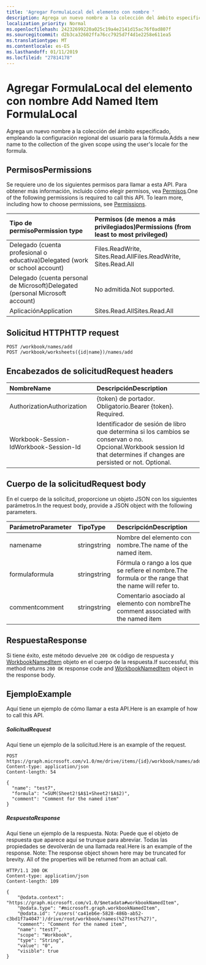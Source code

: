 ```yaml
---
title: 'Agregar FormulaLocal del elemento con nombre '
description: Agrega un nuevo nombre a la colección del ámbito especificado, empleando la configuración regional del usuario para la fórmula.
localization_priority: Normal
ms.openlocfilehash: 24232699220a025c19a4e2141d15ac76f0ad807f
ms.sourcegitcommit: d2b3ca32602ffa76cc7925d7f4d1e2258e611ea5
ms.translationtype: MT
ms.contentlocale: es-ES
ms.lasthandoff: 01/11/2019
ms.locfileid: "27814178"
---
```

# <a name="add-named-item-formulalocal"></a><span data-ttu-id="aa488-103">Agregar FormulaLocal del elemento con nombre </span><span class="sxs-lookup"><span data-stu-id="aa488-103">Add Named Item FormulaLocal</span></span>
<span data-ttu-id="aa488-104">Agrega un nuevo nombre a la colección del ámbito especificado, empleando la configuración regional del usuario para la fórmula.</span><span class="sxs-lookup"><span data-stu-id="aa488-104">Adds a new name to the collection of the given scope using the user's locale for the formula.</span></span>

## <a name="permissions"></a><span data-ttu-id="aa488-105">Permisos</span><span class="sxs-lookup"><span data-stu-id="aa488-105">Permissions</span></span>
<span data-ttu-id="aa488-p101">Se requiere uno de los siguientes permisos para llamar a esta API. Para obtener más información, incluido cómo elegir permisos, vea [Permisos](/graph/permissions-reference).</span><span class="sxs-lookup"><span data-stu-id="aa488-p101">One of the following permissions is required to call this API. To learn more, including how to choose permissions, see [Permissions](/graph/permissions-reference).</span></span>

|<span data-ttu-id="aa488-108">Tipo de permiso</span><span class="sxs-lookup"><span data-stu-id="aa488-108">Permission type</span></span>      | <span data-ttu-id="aa488-109">Permisos (de menos a más privilegiados)</span><span class="sxs-lookup"><span data-stu-id="aa488-109">Permissions (from least to most privileged)</span></span>              |
|:--------------------|:---------------------------------------------------------|
|<span data-ttu-id="aa488-110">Delegado (cuenta profesional o educativa)</span><span class="sxs-lookup"><span data-stu-id="aa488-110">Delegated (work or school account)</span></span> | <span data-ttu-id="aa488-111">Files.ReadWrite, Sites.Read.All</span><span class="sxs-lookup"><span data-stu-id="aa488-111">Files.ReadWrite, Sites.Read.All</span></span>    |
|<span data-ttu-id="aa488-112">Delegado (cuenta personal de Microsoft)</span><span class="sxs-lookup"><span data-stu-id="aa488-112">Delegated (personal Microsoft account)</span></span> | <span data-ttu-id="aa488-113">No admitida.</span><span class="sxs-lookup"><span data-stu-id="aa488-113">Not supported.</span></span>    |
|<span data-ttu-id="aa488-114">Aplicación</span><span class="sxs-lookup"><span data-stu-id="aa488-114">Application</span></span> | <span data-ttu-id="aa488-115">Sites.Read.All</span><span class="sxs-lookup"><span data-stu-id="aa488-115">Sites.Read.All</span></span> |

## <a name="http-request"></a><span data-ttu-id="aa488-116">Solicitud HTTP</span><span class="sxs-lookup"><span data-stu-id="aa488-116">HTTP request</span></span>
<!-- { "blockType": "ignored" } -->
```http
POST /workbook/names/add
POST /workbook/worksheets({id|name})/names/add

```
## <a name="request-headers"></a><span data-ttu-id="aa488-117">Encabezados de solicitud</span><span class="sxs-lookup"><span data-stu-id="aa488-117">Request headers</span></span>
| <span data-ttu-id="aa488-118">Nombre</span><span class="sxs-lookup"><span data-stu-id="aa488-118">Name</span></span>       | <span data-ttu-id="aa488-119">Descripción</span><span class="sxs-lookup"><span data-stu-id="aa488-119">Description</span></span>|
|:---------------|:----------|
| <span data-ttu-id="aa488-120">Authorization</span><span class="sxs-lookup"><span data-stu-id="aa488-120">Authorization</span></span>  | <span data-ttu-id="aa488-p102">{token} de portador. Obligatorio.</span><span class="sxs-lookup"><span data-stu-id="aa488-p102">Bearer {token}. Required.</span></span> |
| <span data-ttu-id="aa488-123">Workbook-Session-Id</span><span class="sxs-lookup"><span data-stu-id="aa488-123">Workbook-Session-Id</span></span>  | <span data-ttu-id="aa488-p103">Identificador de sesión de libro que determina si los cambios se conservan o no. Opcional.</span><span class="sxs-lookup"><span data-stu-id="aa488-p103">Workbook session Id that determines if changes are persisted or not. Optional.</span></span>|

## <a name="request-body"></a><span data-ttu-id="aa488-126">Cuerpo de la solicitud</span><span class="sxs-lookup"><span data-stu-id="aa488-126">Request body</span></span>
<span data-ttu-id="aa488-127">En el cuerpo de la solicitud, proporcione un objeto JSON con los siguientes parámetros.</span><span class="sxs-lookup"><span data-stu-id="aa488-127">In the request body, provide a JSON object with the following parameters.</span></span>

| <span data-ttu-id="aa488-128">Parámetro</span><span class="sxs-lookup"><span data-stu-id="aa488-128">Parameter</span></span>    | <span data-ttu-id="aa488-129">Tipo</span><span class="sxs-lookup"><span data-stu-id="aa488-129">Type</span></span>   |<span data-ttu-id="aa488-130">Descripción</span><span class="sxs-lookup"><span data-stu-id="aa488-130">Description</span></span>|
|:---------------|:--------|:----------|
|<span data-ttu-id="aa488-131">name</span><span class="sxs-lookup"><span data-stu-id="aa488-131">name</span></span>|<span data-ttu-id="aa488-132">string</span><span class="sxs-lookup"><span data-stu-id="aa488-132">string</span></span>|<span data-ttu-id="aa488-133">Nombre del elemento con nombre.</span><span class="sxs-lookup"><span data-stu-id="aa488-133">The name of the named item.</span></span>|
|<span data-ttu-id="aa488-134">formula</span><span class="sxs-lookup"><span data-stu-id="aa488-134">formula</span></span>|<span data-ttu-id="aa488-135">string</span><span class="sxs-lookup"><span data-stu-id="aa488-135">string</span></span>|<span data-ttu-id="aa488-136">Fórmula o rango a los que se refiere el nombre.</span><span class="sxs-lookup"><span data-stu-id="aa488-136">The formula or the range that the name will refer to.</span></span>|
|<span data-ttu-id="aa488-137">comment</span><span class="sxs-lookup"><span data-stu-id="aa488-137">comment</span></span>|<span data-ttu-id="aa488-138">string</span><span class="sxs-lookup"><span data-stu-id="aa488-138">string</span></span>|<span data-ttu-id="aa488-139">Comentario asociado al elemento con nombre</span><span class="sxs-lookup"><span data-stu-id="aa488-139">The comment associated with the named item</span></span>|

## <a name="response"></a><span data-ttu-id="aa488-140">Respuesta</span><span class="sxs-lookup"><span data-stu-id="aa488-140">Response</span></span>

<span data-ttu-id="aa488-141">Si tiene éxito, este método devuelve `200 OK` código de respuesta y [WorkbookNamedItem](../resources/nameditem.md) objeto en el cuerpo de la respuesta.</span><span class="sxs-lookup"><span data-stu-id="aa488-141">If successful, this method returns `200 OK` response code and [WorkbookNamedItem](../resources/nameditem.md) object in the response body.</span></span>

## <a name="example"></a><span data-ttu-id="aa488-142">Ejemplo</span><span class="sxs-lookup"><span data-stu-id="aa488-142">Example</span></span>
<span data-ttu-id="aa488-143">Aquí tiene un ejemplo de cómo llamar a esta API.</span><span class="sxs-lookup"><span data-stu-id="aa488-143">Here is an example of how to call this API.</span></span>

##### <a name="request"></a><span data-ttu-id="aa488-144">Solicitud</span><span class="sxs-lookup"><span data-stu-id="aa488-144">Request</span></span>
<span data-ttu-id="aa488-145">Aquí tiene un ejemplo de la solicitud.</span><span class="sxs-lookup"><span data-stu-id="aa488-145">Here is an example of the request.</span></span>

<!-- {
  "blockType": "request",
  "name": "NamedItemcollection_add"
}-->
```http
POST https://graph.microsoft.com/v1.0/me/drive/items/{id}/workbook/names/addFormulaLocal
Content-type: application/json
Content-length: 54

{
  "name": "test7",
  "formula": "=SUM(Sheet2!$A$1+Sheet2!$A$2)",
  "comment": "Comment for the named item"
}
```

##### <a name="response"></a><span data-ttu-id="aa488-146">Respuesta</span><span class="sxs-lookup"><span data-stu-id="aa488-146">Response</span></span>
<span data-ttu-id="aa488-p104">Aquí tiene un ejemplo de la respuesta. Nota: Puede que el objeto de respuesta que aparece aquí se trunque para abreviar. Todas las propiedades se devolverán de una llamada real.</span><span class="sxs-lookup"><span data-stu-id="aa488-p104">Here is an example of the response. Note: The response object shown here may be truncated for brevity. All of the properties will be returned from an actual call.</span></span>
<!-- {
  "blockType": "response",
  "truncated": true,
  "@odata.type": "microsoft.graph.workbookNamedItem"
} -->
```http
HTTP/1.1 200 OK
Content-type: application/json
Content-length: 109

{
    "@odata.context": "https://graph.microsoft.com/v1.0/$metadata#workbookNamedItem",
    "@odata.type": "#microsoft.graph.workbookNamedItem",
    "@odata.id": "/users('ca41eb6e-5828-486b-ab52-c3bd1f7a4047')/drive/root/workbook/names(%27test7%27)",
    "comment": "Comment for the named item",
    "name": "test7",
    "scope": "Workbook",
    "type": "String",
    "value": "0",
    "visible": true
}
```


<!-- uuid: 8fcb5dbc-d5aa-4681-8e31-b001d5168d79
2015-10-25 14:57:30 UTC -->
<!-- {
  "type": "#page.annotation",
  "description": "NamedItemCollection: add",
  "keywords": "",
  "section": "documentation",
  "tocPath": ""
}-->
